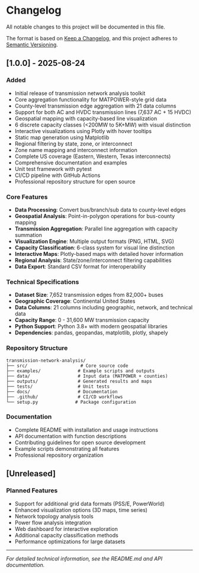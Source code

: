 # Changelog

All notable changes to this project will be documented in this file.

The format is based on [Keep a Changelog](https://keepachangelog.com/en/1.0.0/),
and this project adheres to [Semantic Versioning](https://semver.org/spec/v2.0.0.html).

## [1.0.0] - 2025-08-24

### Added
- Initial release of transmission network analysis toolkit
- Core aggregation functionality for MATPOWER-style grid data
- County-level transmission edge aggregation with 21 data columns
- Support for both AC and HVDC transmission lines (7,637 AC + 15 HVDC)
- Geospatial mapping with capacity-based line visualization
- 6 discrete capacity classes (<200MW to 5K+MW) with visual distinction
- Interactive visualizations using Plotly with hover tooltips
- Static map generation using Matplotlib
- Regional filtering by state, zone, or interconnect
- Zone name mapping and interconnect information
- Complete US coverage (Eastern, Western, Texas interconnects)
- Comprehensive documentation and examples
- Unit test framework with pytest
- CI/CD pipeline with GitHub Actions
- Professional repository structure for open source

### Core Features
- **Data Processing**: Convert bus/branch/sub data to county-level edges
- **Geospatial Analysis**: Point-in-polygon operations for bus-county mapping
- **Transmission Aggregation**: Parallel line aggregation with capacity summation
- **Visualization Engine**: Multiple output formats (PNG, HTML, SVG)
- **Capacity Classification**: 6-class system for visual line distinction
- **Interactive Maps**: Plotly-based maps with detailed hover information
- **Regional Analysis**: State/zone/interconnect filtering capabilities
- **Data Export**: Standard CSV format for interoperability

### Technical Specifications
- **Dataset Size**: 7,652 transmission edges from 82,000+ buses
- **Geographic Coverage**: Continental United States
- **Data Columns**: 21 columns including geographic, network, and technical data
- **Capacity Range**: 0 - 31,600 MW transmission capacity
- **Python Support**: Python 3.8+ with modern geospatial libraries
- **Dependencies**: pandas, geopandas, matplotlib, plotly, shapely

### Repository Structure
```
transmission-network-analysis/
├── src/                    # Core source code
├── examples/              # Example scripts and outputs  
├── data/                  # Input data (MATPOWER + counties)
├── outputs/               # Generated results and maps
├── tests/                 # Unit tests
├── docs/                  # Documentation
├── .github/               # CI/CD workflows
└── setup.py              # Package configuration
```

### Documentation
- Complete README with installation and usage instructions
- API documentation with function descriptions
- Contributing guidelines for open source development
- Example scripts demonstrating all features
- Professional repository organization

## [Unreleased]

### Planned Features
- Support for additional grid data formats (PSS/E, PowerWorld)
- Enhanced visualization options (3D maps, time series)
- Network topology analysis tools
- Power flow analysis integration
- Web dashboard for interactive exploration
- Additional capacity classification methods
- Performance optimizations for large datasets

---

*For detailed technical information, see the README.md and API documentation.*
